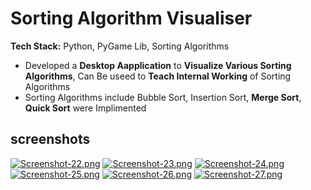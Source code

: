 # Sorting Algorithm Visualiser

**Tech Stack:** Python, PyGame Lib, Sorting Algorithms
* Developed a **Desktop Aapplication** to **Visualize Various Sorting Algorithms**, Can Be useed to **Teach Internal Working** of Sorting Algorithms 
* Sorting Algorithms include Bubble Sort, Insertion Sort, **Merge Sort**, **Quick Sort** were Implimented

## screenshots

[![Screenshot-22.png](https://i.postimg.cc/T1bNtVNj/Screenshot-22.png)](https://postimg.cc/kRny4bmD)
[![Screenshot-23.png](https://i.postimg.cc/G2VSP7Kh/Screenshot-23.png)](https://postimg.cc/Ppb4TM0B)
[![Screenshot-24.png](https://i.postimg.cc/Y2LP2724/Screenshot-24.png)](https://postimg.cc/bd8gLKt8)
[![Screenshot-25.png](https://i.postimg.cc/c4Q5Ycn0/Screenshot-25.png)](https://postimg.cc/Tp39vg04)
[![Screenshot-26.png](https://i.postimg.cc/nzCPDbvP/Screenshot-26.png)](https://postimg.cc/VrPRxhZq)
[![Screenshot-27.png](https://i.postimg.cc/vHRNcKD0/Screenshot-27.png)](https://postimg.cc/pyZZSqfj)
